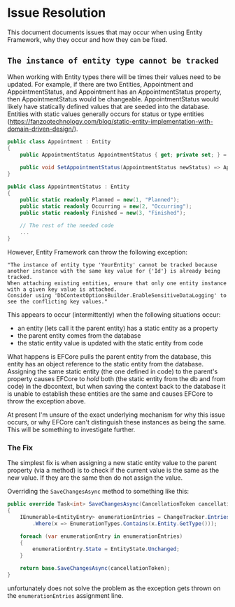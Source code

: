 # Issue Resolution
This document documents issues that may occur when using Entity Framework, why they occur and how they can be fixed.

## `The instance of entity type cannot be tracked`

When working with Entity types there will be times their values need to be updated.
For example, if there are two Entities, Appointment and AppointmentStatus, and Appointment has an AppointmentStatus property, then AppointmentStatus would be changeable.
AppointmentStatus would likely have statically defined values that are seeded into the database.
Entities with static values generally occurs for status or type entities (https://fanzootechnology.com/blog/static-entity-implementation-with-domain-driven-design/).

```C#
public class Appointment : Entity
{
    public AppointmentStatus AppointmentStatus { get; private set; } = null!;
    
    public void SetAppointmentStatus(AppointmentStatus newStatus) => AppointmentStatus = newStatus;
}

public class AppointmentStatus : Entity
{
    public static readonly Planned = new(1, "Planned");
    public static readonly Occurring = new(2, "Occurring");
    public static readonly Finished = new(3, "Finished");
    
    // The rest of the needed code
    ...
}
```

However, Entity Framework can throw the following exception:
```
"The instance of entity type 'YourEntity' cannot be tracked because another instance with the same key value for {'Id'} is already being tracked.
When attaching existing entities, ensure that only one entity instance with a given key value is attached.
Consider using 'DbContextOptionsBuilder.EnableSensitiveDataLogging' to see the conflicting key values."
```

This appears to occur (intermittently) when the following situations occur:
 - an entity (lets call it the parent entity) has a static entity as a property
 - the parent entity comes from the database
 - the static entity value is updated with the static entity from code

What happens is EFCore pulls the parent entity from the database, this entity has an object reference to the static entity from the database.
Assigning the same static entity (the one defined in code) to the parent's property causes EFCore to _hold_ both
(the static entity from the db and from code) in the dbcontext, but when saving the context back to the database it is
unable to establish these entities are the same and causes EFCore to throw the exception above.

At present I'm unsure of the exact underlying mechanism for why this issue occurs, or why EFCore can't distinguish these instances as being the same.
This will be something to investigate further.

### The Fix
The simplest fix is when assigning a new static entity value to the parent property (via a method) is to check if the current value is the same as the new value.
If they are the same then do not assign the value.

Overriding the `SaveChangesAsync` method to something like this:

```C#
public override Task<int> SaveChangesAsync(CancellationToken cancellationToken = default)
{
    IEnumerable<EntityEntry> enumerationEntries = ChangeTracker.Entries()
        .Where(x => EnumerationTypes.Contains(x.Entity.GetType()));

    foreach (var enumerationEntry in enumerationEntries)
    {
        enumerationEntry.State = EntityState.Unchanged;
    }

    return base.SaveChangesAsync(cancellationToken);
}
```
unfortunately does not solve the problem as the exception gets thrown on the `enumerationEntries` assignment line.
